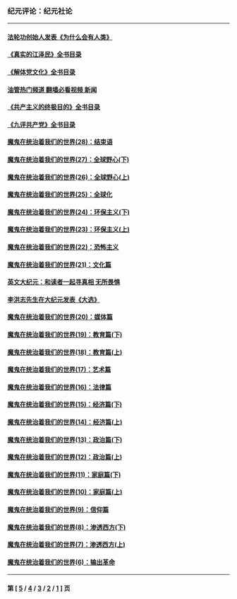 ### 纪元评论：纪元社论
---
#### [法轮功创始人发表《为什么会有人类》](../../pages/nsc422/n13912117.md?04160330) 
#### [《真实的江泽民》全书目录](../../pages/nsc422/n13721399.md?04160330) 
#### [《解体党文化》全书目录](../../pages/nsc422/n13721157.md?04160330) 
#### [油管热门频道 翻墙必看视频 新闻](ok?04160330)
#### [《共产主义的终极目的》全书目录](../../pages/nsc422/n13721048.md?04160330) 
#### [《九评共产党》全书目录](../../pages/nsc422/n13708085.md?04160330) 
#### [魔鬼在统治着我们的世界(28)：结束语](../../pages/nsc422/n10936246.md?04160330) 
#### [魔鬼在统治着我们的世界(27)：全球野心(下)](../../pages/nsc422/n10928319.md?04160330) 
#### [魔鬼在统治着我们的世界(26)：全球野心(上)](../../pages/nsc422/n10900318.md?04160330) 
#### [魔鬼在统治着我们的世界(25)：全球化](../../pages/nsc422/n10788205.md?04160330) 
#### [魔鬼在统治着我们的世界(24)：环保主义(下)](../../pages/nsc422/n10695307.md?04160330) 
#### [魔鬼在统治着我们的世界(23)：环保主义(上)](../../pages/nsc422/n10688613.md?04160330) 
#### [魔鬼在统治着我们的世界(22)：恐怖主义](../../pages/nsc422/n10614727.md?04160330) 
#### [魔鬼在统治着我们的世界(21)：文化篇](../../pages/nsc422/n10597706.md?04160330) 
#### [英文大纪元：和读者一起寻真相 无所畏惧](../../pages/nsc422/n12542027.md?04160330) 
#### [李洪志先生在大纪元发表《大选》](../../pages/nsc422/n12534746.md?04160330) 
#### [魔鬼在统治着我们的世界(20)：媒体篇](../../pages/nsc422/n10586579.md?04160330) 
#### [魔鬼在统治着我们的世界(19)：教育篇(下)](../../pages/nsc422/n10564808.md?04160330) 
#### [魔鬼在统治着我们的世界(18)：教育篇(上)](../../pages/nsc422/n10526970.md?04160330) 
#### [魔鬼在统治着我们的世界(17)：艺术篇](../../pages/nsc422/n10499093.md?04160330) 
#### [魔鬼在统治着我们的世界(16)：法律篇](../../pages/nsc422/n10485969.md?04160330) 
#### [魔鬼在统治着我们的世界(15)：经济篇(下)](../../pages/nsc422/n10469975.md?04160330) 
#### [魔鬼在统治着我们的世界(14)：经济篇(上)](../../pages/nsc422/n10457370.md?04160330) 
#### [魔鬼在统治着我们的世界(13)：政治篇(下)](../../pages/nsc422/n10448270.md?04160330) 
#### [魔鬼在统治着我们的世界(12)：政治篇(上)](../../pages/nsc422/n10444576.md?04160330) 
#### [魔鬼在统治着我们的世界(11)：家庭篇(下)](../../pages/nsc422/n10440961.md?04160330) 
#### [魔鬼在统治着我们的世界(10)：家庭篇(上)](../../pages/nsc422/n10435448.md?04160330) 
#### [魔鬼在统治着我们的世界(9)：信仰篇](../../pages/nsc422/n10432159.md?04160330) 
#### [魔鬼在统治着我们的世界(8)：渗透西方(下)](../../pages/nsc422/n10429603.md?04160330) 
#### [魔鬼在统治着我们的世界(7)：渗透西方(上)](../../pages/nsc422/n10426013.md?04160330) 
#### [魔鬼在统治着我们的世界(6)：输出革命](../../pages/nsc422/n10421536.md?04160330) 

---
#### 第 [ [5](./5.md?04160330) / [4](./4.md?04160330) / [3](./3.md?04160330) / [2](./2.md?04160330) / [1](./1.md?04160330) ] 页
